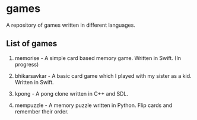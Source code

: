 # games
A repository of games written in different languages.

## List of games 

1. memorise - A simple card based memory game. Written in Swift. (In progress)

2. bhikarsavkar - A basic card game which I played with my sister as a kid. Written in Swift.

3. kpong - A pong clone written in C++ and SDL. 

4. mempuzzle - A memory puzzle written in Python. Flip cards and remember their order. 
